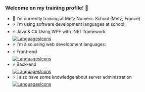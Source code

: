 ### Welcome on my training profile! 👋

- 🌱 I’m currently training at Metz Numeric School (Metz, France)
- ⚡ I'm using software development languages at school:
- ⚡ Java & C# Using WPF with .NET framework <br> 
[![LanguagesIcons](https://skillicons.dev/icons?i=java,cs,dotnet)](https://skillicons.dev)
- ⚡ I'm also using web development languages:
- ⚡ Front-end <br>
  [![LanguagesIcons](https://skillicons.dev/icons?i=html,css,js)](https://skillicons.dev)
- ⚡ Back-end <br>
[![LanguagesIcons](https://skillicons.dev/icons?i=php,sqlite)](https://skillicons.dev)
- ⚡ I also have some knowledge about server administration <br>
[![LanguagesIcons](https://skillicons.dev/icons?i=linux)](https://skillicons.dev)
